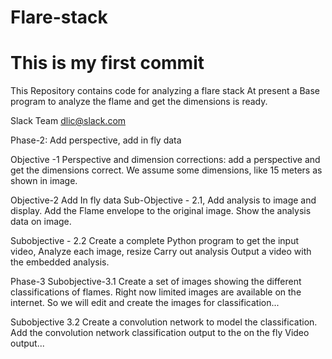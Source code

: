 # Flare-stack

# This is my first commit

This Repository contains code for analyzing a flare stack
At present a Base program to analyze the flame and get the dimensions is ready.

Slack Team dlic@slack.com

Phase-2: Add perspective, add in fly data

Objective -1 
Perspective and dimension corrections:
add a perspective and get the dimensions correct.
We assume some dimensions, like 15 meters as shown in image.

Objective-2 Add In fly data
Sub-Objective - 2.1, Add analysis to image and display.
Add the Flame envelope to the original image.
Show the analysis data on image.

Subobjective - 2.2 Create a complete Python program to get the input video, 
Analyze each image, resize 
Carry out analysis
Output a video with the embedded analysis.

Phase-3
Subobjective-3.1
Create a set of images showing the different classifications of flames.
Right now limited images are available on the internet.
So we will edit and create the images for classification...

Subobjective 3.2
Create a convolution network to model the classification.
Add the convolution network classification output to the on the fly Video output...
